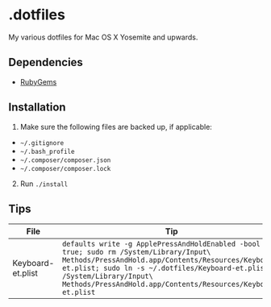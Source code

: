 # .dotfiles

My various dotfiles for Mac OS X Yosemite and upwards.

## Dependencies

- [RubyGems](https://rubygems.org/pages/download)

## Installation

1. Make sure the following files are backed up, if applicable:
  - `~/.gitignore`
  - `~/.bash_profile`
  - `~/.composer/composer.json`
  - `~/.composer/composer.lock`
2. Run `./install`

## Tips

| File | Tip |
|---------|-----|
| Keyboard-et.plist | `defaults write -g ApplePressAndHoldEnabled -bool true; sudo rm /System/Library/Input\ Methods/PressAndHold.app/Contents/Resources/Keyboard-et.plist; sudo ln -s ~/.dotfiles/Keyboard-et.plist /System/Library/Input\ Methods/PressAndHold.app/Contents/Resources/Keyboard-et.plist` |